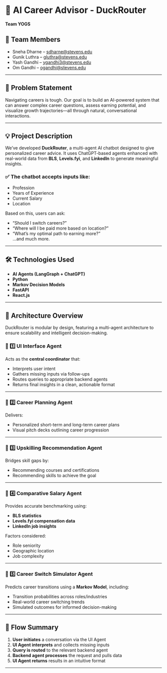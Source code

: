 # 🧠 AI Career Advisor - DuckRouter  
**Team YOGS**

## 👥 Team Members
- Sneha Dharne – [sdharne@stevens.edu](mailto:sdharne@stevens.edu)  
- Gunik Luthra – [gluthra@stevens.edu](mailto:gluthra@stevens.edu)  
- Yash Gandhi – [ygandhi3@stevens.edu](mailto:ygandhi3@stevens.edu)  
- Om Gandhi – [ogandhi@stevens.edu](mailto:ogandhi@stevens.edu)  

---

## 📌 Problem Statement  
Navigating careers is tough. Our goal is to build an AI-powered system that can answer complex career questions, assess earning potential, and visualize growth trajectories—all through natural, conversational interactions.

---

## 💡 Project Description  
We’ve developed **DuckRouter**, a multi-agent AI chatbot designed to give personalized career advice. It uses ChatGPT-based agents enhanced with real-world data from **BLS**, **Levels.fyi**, and **LinkedIn** to generate meaningful insights.

### ✅ The chatbot accepts inputs like:
- Profession  
- Years of Experience  
- Current Salary  
- Location  

Based on this, users can ask:
- “Should I switch careers?”  
- “Where will I be paid more based on location?”  
- “What’s my optimal path to earning more?”  
...and much more.

---

## 🛠️ Technologies Used  
- **AI Agents (LangGraph + ChatGPT)**  
- **Python**  
- **Markov Decision Models**  
- **FastAPI**  
- **React.js**

---

## 🧩 Architecture Overview  
DuckRouter is modular by design, featuring a multi-agent architecture to ensure scalability and intelligent decision-making.

### 🔹 1️⃣ UI Interface Agent  
Acts as the **central coordinator** that:  
- Interprets user intent  
- Gathers missing inputs via follow-ups  
- Routes queries to appropriate backend agents  
- Returns final insights in a clean, actionable format  

---

### 🔹 2️⃣ Career Planning Agent  
Delivers:
- Personalized short-term and long-term career plans  
- Visual pitch decks outlining career progression  

---

### 🔹 3️⃣ Upskilling Recommendation Agent  
Bridges skill gaps by:  
- Recommending courses and certifications  
- Recommending skills to achieve the goal

---

### 🔹 4️⃣ Comparative Salary Agent  
Provides accurate benchmarking using:  
- **BLS statistics**  
- **Levels.fyi compensation data**  
- **LinkedIn job insights**  

Factors considered:
- Role seniority  
- Geographic location  
- Job complexity  

---

### 🔹 5️⃣ Career Switch Simulator Agent  
Predicts career transitions using a **Markov Model**, including:  
- Transition probabilities across roles/industries  
- Real-world career switching trends  
- Simulated outcomes for informed decision-making  

---

## 🔁 Flow Summary  
1. **User initiates** a conversation via the UI Agent  
2. **UI Agent interprets** and collects missing inputs  
3. **Query is routed** to the relevant backend agent  
4. **Backend agent processes** the request and pulls data  
5. **UI Agent returns** results in an intuitive format  

---

